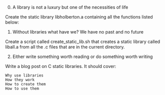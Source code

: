 0. A library is not a luxury but one of the necessities of life

Create the static library libholberton.a containing all the functions listed below:

1. Without libraries what have we? We have no past and no future

Create a script called create_static_lib.sh that creates a static library called liball.a from all the .c files that are in the current directory.

2. Either write something worth reading or do something worth writing

Write a blog post on C static libraries. It should cover:

    Why use libraries
    How they work
    How to create them
    How to use them
